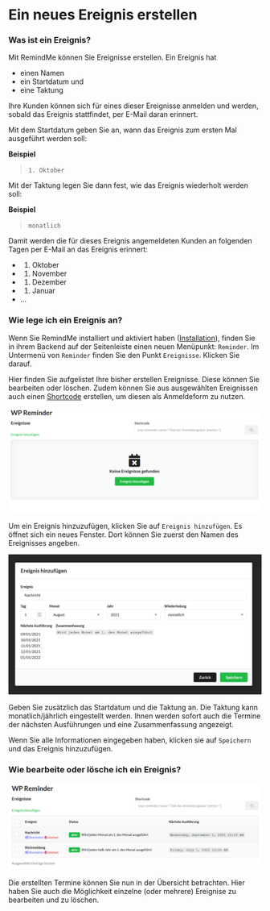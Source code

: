 # Ein neues Ereignis erstellen

### Was ist ein Ereignis?

Mit RemindMe können Sie Ereignisse erstellen. Ein Ereignis hat 

- einen Namen 
- ein Startdatum und 
- eine Taktung

Ihre Kunden können sich für eines dieser Ereignisse anmelden und werden, sobald das Ereignis
stattfindet, per E-Mail daran erinnert. 

Mit dem Startdatum geben Sie an, wann das Ereignis zum ersten Mal ausgeführt werden soll:

**Beispiel**
> `1. Oktober`

Mit der Taktung legen Sie dann fest, wie das Ereignis wiederholt werden soll:

**Beispiel**

> `monatlich`

Damit werden die für dieses Ereignis angemeldeten Kunden an folgenden Tagen per E-Mail an das
Ereignis erinnert:

- 1. Oktober
- 1. November
- 1. Dezember
- 1. Januar
- ...    

### Wie lege ich ein Ereignis an?

Wenn Sie RemindMe installiert und aktiviert haben ([Installation](installation.md)), finden Sie
in ihrem Backend auf der Seitenleiste einen neuen Menüpunkt: `Reminder`. Im Untermenü von `Reminder` finden 
Sie den Punkt `Ereignisse`. Klicken Sie darauf.

Hier finden Sie aufgelistet Ihre bisher erstellen Ereignisse. Diese können Sie bearbeiten oder löschen.
Zudem können Sie aus ausgewählten Ereignissen auch einen [Shortcode](shortcode.md) erstellen, um diesen
als Anmeldeform zu nutzen.

![Ereignis hinzufügen](_images/screenshot-01.PNG)

Um ein Ereignis hinzuzufügen, klicken Sie auf `Ereignis hinzufügen`. Es öffnet sich ein neues
Fenster. Dort können Sie zuerst den Namen des Ereignisses angeben.

![Modal: Ereignis hinzufügen](_images/screenshot-02.PNG)

Geben Sie zusätzlich das Startdatum und die Taktung an. Die Taktung kann monatlich/jährlich eingestellt werden.
Ihnen werden sofort auch die Termine der nächsten Ausführungen und eine Zusammenfassung angezeigt.

Wenn Sie alle Informationen eingegeben haben, klicken sie auf `Speichern` und das Ereignis hinzuzufügen.

### Wie bearbeite oder lösche ich ein Ereignis?

![Ereignisliste](_images/screenshot-03.PNG)

Die erstellten Termine können Sie nun in der Übersicht betrachten. Hier haben Sie auch die Möglichkeit einzelne (oder mehrere)
Ereignise zu bearbeiten und zu löschen.